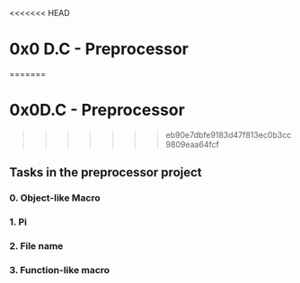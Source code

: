 <<<<<<< HEAD
# 0x0 D.C - Preprocessor
=======
# 0x0D.C - Preprocessor
>>>>>>> eb90e7dbfe9183d47f813ec0b3cc9809eaa64fcf

## Tasks in the preprocessor project

### 0. Object-like Macro 
### 1. Pi 
### 2. File name 
### 3. Function-like macro 

